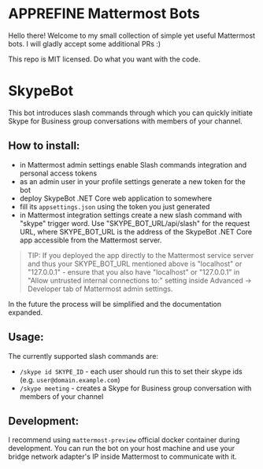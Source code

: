 # APPREFINE Mattermost Bots

Hello there! Welcome to my small collection of simple yet useful Mattermost bots. I will gladly accept some additional PRs :)

This repo is MIT licensed. Do what you want with the code.

# SkypeBot

This bot introduces slash commands through which you can quickly initiate Skype for Business group conversations with members of your channel.

## How to install:
- in Mattermost admin settings enable Slash commands integration and personal access tokens
- as an admin user in your profile settings generate a new token for the bot
- deploy SkypeBot .NET Core web application to somewhere
- fill its `appsettings.json` using the token you just generated
- in Mattermost integration settings create a new slash command with "skype" trigger word. Use "SKYPE_BOT_URL/api/slash" for the request URL, where SKYPE_BOT_URL is the address of the SkypeBot .NET Core app accessible from the Mattermost server.

> TIP: If you deployed the app directly to the Mattermost service server and thus your SKYPE_BOT_URL mentioned above is "localhost" or "127.0.0.1" - ensure that you also have "localhost" or "127.0.0.1" in "Allow untrusted internal connections to:" setting inside Advanced -> Developer tab of Mattermost admin settings.

In the future the process will be simplified and the documentation expanded.

## Usage:

The currently supported slash commands are:
- `/skype id SKYPE_ID` - each user should run this to set their skype ids (e.g. `user@domain.example.com`)
- `/skype meeting` - creates a Skype for Business group conversation with members of your channel

## Development:

I recommend using `mattermost-preview` official docker container during development.
You can run the bot on your host machine and use your bridge network adapter's IP inside Mattermost to communicate with it.